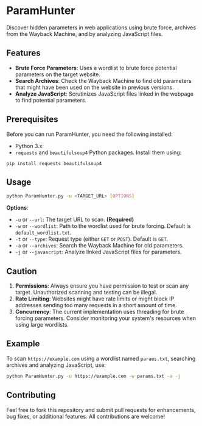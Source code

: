 # ParamHunter

Discover hidden parameters in web applications using brute force, archives from the Wayback Machine, and by analyzing JavaScript files.

## Features

- **Brute Force Parameters**: Uses a wordlist to brute force potential parameters on the target website.
- **Search Archives**: Check the Wayback Machine to find old parameters that might have been used on the website in previous versions.
- **Analyze JavaScript**: Scrutinizes JavaScript files linked in the webpage to find potential parameters.

## Prerequisites

Before you can run ParamHunter, you need the following installed:

- Python 3.x
- `requests` and `beautifulsoup4` Python packages. Install them using:

```
pip install requests beautifulsoup4
```

## Usage

```bash
python ParamHunter.py -u <TARGET_URL> [OPTIONS]
```

**Options**:

- `-u` or `--url`: The target URL to scan. **(Required)**
- `-w` or `--wordlist`: Path to the wordlist used for brute forcing. Default is `default_wordlist.txt`.
- `-t` or `--type`: Request type (either `GET` or `POST`). Default is `GET`.
- `-a` or `--archives`: Search the Wayback Machine for old parameters.
- `-j` or `--javascript`: Analyze linked JavaScript files for parameters.

## Caution

1. **Permissions**: Always ensure you have permission to test or scan any target. Unauthorized scanning and testing can be illegal.
2. **Rate Limiting**: Websites might have rate limits or might block IP addresses sending too many requests in a short amount of time.
3. **Concurrency**: The current implementation uses threading for brute forcing parameters. Consider monitoring your system's resources when using large wordlists.

## Example

To scan `https://example.com` using a wordlist named `params.txt`, searching archives and analyzing JavaScript, use:

```bash
python ParamHunter.py -u https://example.com -w params.txt -a -j
```

## Contributing

Feel free to fork this repository and submit pull requests for enhancements, bug fixes, or additional features. All contributions are welcome!
